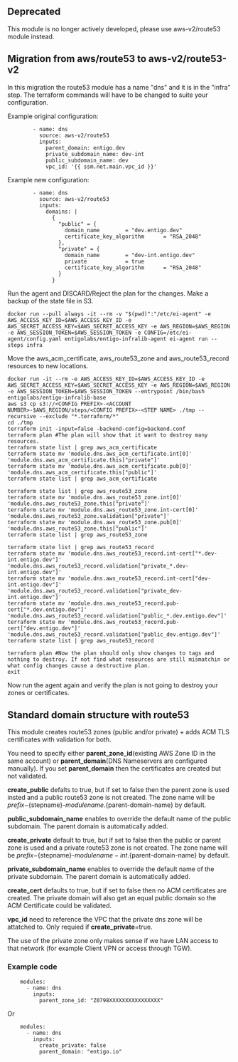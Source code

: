 ## Deprecated ##
This module is no longer actively developed, please use aws-v2/route53 module instead.

## Migration from aws/route53 to aws-v2/route53-v2

In this migration the route53 module has a name "dns" and it is in the "infra" step. The terraform commands will have to be changed to suite your configuration.

Example original configuration:
```
        - name: dns
          source: aws-v2/route53
          inputs:
            parent_domain: entigo.dev
            private_subdomain_name: dev-int
            public_subdomain_name: dev
            vpc_id: '{{ ssm.net.main.vpc_id }}'
```
Example new configuration:
```
        - name: dns
          source: aws-v2/route53
          inputs:
            domains: |
              {
                "public" = {
                  domain_name        = "dev.entigo.dev"
                  certificate_key_algorithm      = "RSA_2048"
                },
                "private" = {
                  domain_name        = "dev-int.entigo.dev"
                  private            = true
                  certificate_key_algorithm      = "RSA_2048"
                }
              }
```

Run the agent and DISCARD/Reject the plan for the changes. Make a backup of the state file in S3.
```
docker run --pull always -it --rm -v "$(pwd)":"/etc/ei-agent" -e AWS_ACCESS_KEY_ID=$AWS_ACCESS_KEY_ID -e AWS_SECRET_ACCESS_KEY=$AWS_SECRET_ACCESS_KEY -e AWS_REGION=$AWS_REGION -e AWS_SESSION_TOKEN=$AWS_SESSION_TOKEN -e CONFIG=/etc/ei-agent/config.yaml entigolabs/entigo-infralib-agent ei-agent run --steps infra 
```

Move the aws_acm_certificate, aws_route53_zone and aws_route53_record resources to new locations.
```
docker run -it --rm -e AWS_ACCESS_KEY_ID=$AWS_ACCESS_KEY_ID -e AWS_SECRET_ACCESS_KEY=$AWS_SECRET_ACCESS_KEY -e AWS_REGION=$AWS_REGION -e AWS_SESSION_TOKEN=$AWS_SESSION_TOKEN --entrypoint /bin/bash entigolabs/entigo-infralib-base
aws s3 cp s3://<CONFIG PREFIX>-<ACCOUNT NUMBER>-$AWS_REGION/steps/<CONFIG PREFIX>-<STEP NAME> ./tmp --recursive --exclude "*.terraform/*"
cd ./tmp
terraform init -input=false -backend-config=backend.conf
terraform plan #The plan will show that it want to destroy many resources. 
terraform state list | grep aws_acm_certificate
terraform state mv 'module.dns.aws_acm_certificate.int[0]' 'module.dns.aws_acm_certificate.this["private"]'
terraform state mv 'module.dns.aws_acm_certificate.pub[0]' 'module.dns.aws_acm_certificate.this["public"]'
terraform state list | grep aws_acm_certificate

terraform state list | grep aws_route53_zone
terraform state mv 'module.dns.aws_route53_zone.int[0]' 'module.dns.aws_route53_zone.this["private"]'
terraform state mv 'module.dns.aws_route53_zone.int-cert[0]' 'module.dns.aws_route53_zone.validation["private"]'
terraform state mv 'module.dns.aws_route53_zone.pub[0]' 'module.dns.aws_route53_zone.this["public"]'
terraform state list | grep aws_route53_zone

terraform state list | grep aws_route53_record
terraform state mv 'module.dns.aws_route53_record.int-cert["*.dev-int.entigo.dev"]' 'module.dns.aws_route53_record.validation["private_*.dev-int.entigo.dev"]'
terraform state mv 'module.dns.aws_route53_record.int-cert["dev-int.entigo.dev"]' 'module.dns.aws_route53_record.validation["private_dev-int.entigo.dev"]'
terraform state mv 'module.dns.aws_route53_record.pub-cert["*.dev.entigo.dev"]' 'module.dns.aws_route53_record.validation["public_*.dev.entigo.dev"]'
terraform state mv 'module.dns.aws_route53_record.pub-cert["dev.entigo.dev"]' 'module.dns.aws_route53_record.validation["public_dev.entigo.dev"]'
terraform state list | grep aws_route53_record

terraform plan #Now the plan should only show changes to tags and nothing to destroy. If not find what resources are still mismatchin or what config changes cause a destructive plan.
exit
```
Now run the agent again and verify the plan is not going to destroy your zones or certificates.


## Standard domain structure with route53 ##
This module creates route53 zones (public and/or private) + adds ACM TLS certificates with validation for both.

You need to specify either __parent_zone_id__(existing AWS Zone ID in the same account) or __parent_domain__(DNS Nameservers are configured manually).
If you set __parent_domain__ then the certificates are created but not validated.

__create_public__ defalts to true, but if set to false then the parent zone is used insted and a public route53 zone is not created. The zone name will be ${prefix}-${stepname}-${modulename}.${parent-domain-name} by default.

__public_subdomain_name__ enables to override the default name of the public subdomain. The parent domain is automatically added.

__create_private__ default to true, but if set to false then the public or parent zone is used and a private route53 zone is not created. The zone name will be ${prefix}-${stepname}-${modulename}-int.${parent-domain-name} by default.

__private_subdomain_name__ enables to override the default name of the private subdomain. The parent domain is automatically added.

__create_cert__ defaults to true, but if set to false then no ACM certificates are created. The private domain will also get an equal public domain so the ACM Certificate could be validated.

__vpc_id__ need to reference the VPC that the private dns zone will be attatched to. Only requied if __create_private__=true.

The use of the private zone only makes sense if we have LAN access to that network (for example Client VPN or access through TGW).


### Example code ###

```
    modules:
      - name: dns
        inputs:
          parent_zone_id: "Z0798XXXXXXXXXXXXXXXX"

```
Or 
```
    modules:
      - name: dns
        inputs:
          create_private: false
          parent_domain: "entigo.io"

```
